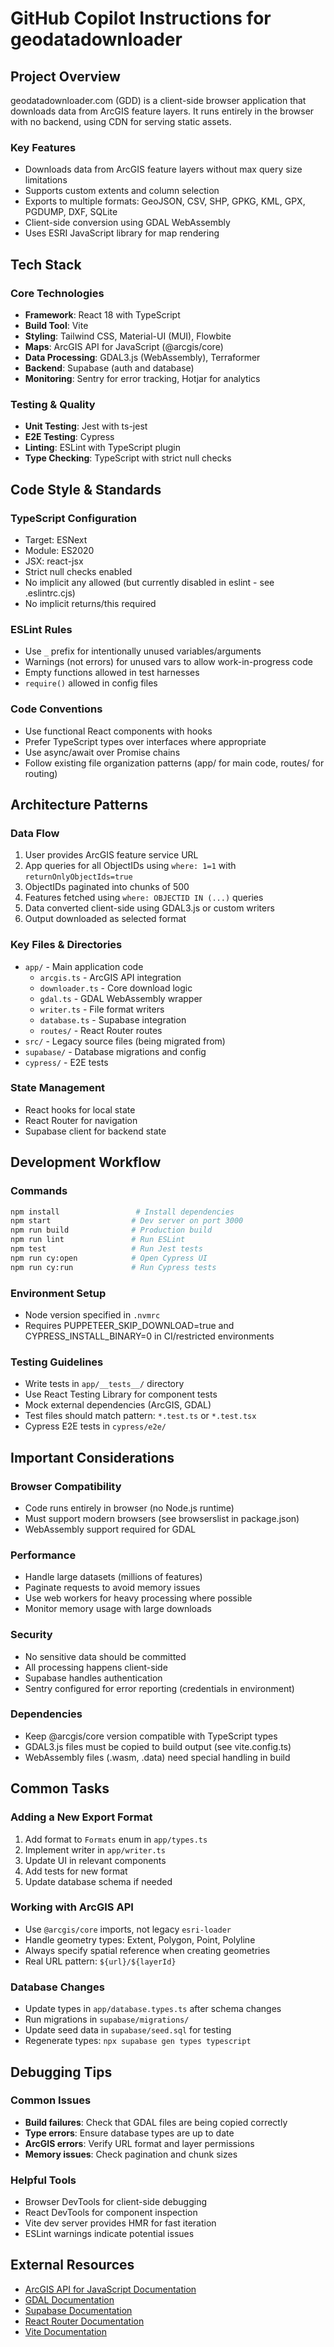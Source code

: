 # GitHub Copilot Instructions for geodatadownloader

## Project Overview

geodatadownloader.com (GDD) is a client-side browser application that downloads data from ArcGIS feature layers. It runs entirely in the browser with no backend, using CDN for serving static assets.

### Key Features
- Downloads data from ArcGIS feature layers without max query size limitations
- Supports custom extents and column selection
- Exports to multiple formats: GeoJSON, CSV, SHP, GPKG, KML, GPX, PGDUMP, DXF, SQLite
- Client-side conversion using GDAL WebAssembly
- Uses ESRI JavaScript library for map rendering

## Tech Stack

### Core Technologies
- **Framework**: React 18 with TypeScript
- **Build Tool**: Vite
- **Styling**: Tailwind CSS, Material-UI (MUI), Flowbite
- **Maps**: ArcGIS API for JavaScript (@arcgis/core)
- **Data Processing**: GDAL3.js (WebAssembly), Terraformer
- **Backend**: Supabase (auth and database)
- **Monitoring**: Sentry for error tracking, Hotjar for analytics

### Testing & Quality
- **Unit Testing**: Jest with ts-jest
- **E2E Testing**: Cypress
- **Linting**: ESLint with TypeScript plugin
- **Type Checking**: TypeScript with strict null checks

## Code Style & Standards

### TypeScript Configuration
- Target: ESNext
- Module: ES2020
- JSX: react-jsx
- Strict null checks enabled
- No implicit any allowed (but currently disabled in eslint - see .eslintrc.cjs)
- No implicit returns/this required

### ESLint Rules
- Use `_` prefix for intentionally unused variables/arguments
- Warnings (not errors) for unused vars to allow work-in-progress code
- Empty functions allowed in test harnesses
- `require()` allowed in config files

### Code Conventions
- Use functional React components with hooks
- Prefer TypeScript types over interfaces where appropriate
- Use async/await over Promise chains
- Follow existing file organization patterns (app/ for main code, routes/ for routing)

## Architecture Patterns

### Data Flow
1. User provides ArcGIS feature service URL
2. App queries for all ObjectIDs using `where: 1=1` with `returnOnlyObjectIds=true`
3. ObjectIDs paginated into chunks of 500
4. Features fetched using `where: OBJECTID IN (...)` queries
5. Data converted client-side using GDAL3.js or custom writers
6. Output downloaded as selected format

### Key Files & Directories
- `app/` - Main application code
  - `arcgis.ts` - ArcGIS API integration
  - `downloader.ts` - Core download logic
  - `gdal.ts` - GDAL WebAssembly wrapper
  - `writer.ts` - File format writers
  - `database.ts` - Supabase integration
  - `routes/` - React Router routes
- `src/` - Legacy source files (being migrated from)
- `supabase/` - Database migrations and config
- `cypress/` - E2E tests

### State Management
- React hooks for local state
- React Router for navigation
- Supabase client for backend state

## Development Workflow

### Commands
```bash
npm install                 # Install dependencies
npm start                  # Dev server on port 3000
npm run build              # Production build
npm run lint               # Run ESLint
npm test                   # Run Jest tests
npm run cy:open            # Open Cypress UI
npm run cy:run             # Run Cypress tests
```

### Environment Setup
- Node version specified in `.nvmrc`
- Requires PUPPETEER_SKIP_DOWNLOAD=true and CYPRESS_INSTALL_BINARY=0 in CI/restricted environments

### Testing Guidelines
- Write tests in `app/__tests__/` directory
- Use React Testing Library for component tests
- Mock external dependencies (ArcGIS, GDAL)
- Test files should match pattern: `*.test.ts` or `*.test.tsx`
- Cypress E2E tests in `cypress/e2e/`

## Important Considerations

### Browser Compatibility
- Code runs entirely in browser (no Node.js runtime)
- Must support modern browsers (see browserslist in package.json)
- WebAssembly support required for GDAL

### Performance
- Handle large datasets (millions of features)
- Paginate requests to avoid memory issues
- Use web workers for heavy processing where possible
- Monitor memory usage with large downloads

### Security
- No sensitive data should be committed
- All processing happens client-side
- Supabase handles authentication
- Sentry configured for error reporting (credentials in environment)

### Dependencies
- Keep @arcgis/core version compatible with TypeScript types
- GDAL3.js files must be copied to build output (see vite.config.ts)
- WebAssembly files (.wasm, .data) need special handling in build

## Common Tasks

### Adding a New Export Format
1. Add format to `Formats` enum in `app/types.ts`
2. Implement writer in `app/writer.ts`
3. Update UI in relevant components
4. Add tests for new format
5. Update database schema if needed

### Working with ArcGIS API
- Use `@arcgis/core` imports, not legacy `esri-loader`
- Handle geometry types: Extent, Polygon, Point, Polyline
- Always specify spatial reference when creating geometries
- Real URL pattern: `${url}/${layerId}`

### Database Changes
- Update types in `app/database.types.ts` after schema changes
- Run migrations in `supabase/migrations/`
- Update seed data in `supabase/seed.sql` for testing
- Regenerate types: `npx supabase gen types typescript`

## Debugging Tips

### Common Issues
- **Build failures**: Check that GDAL files are being copied correctly
- **Type errors**: Ensure database types are up to date
- **ArcGIS errors**: Verify URL format and layer permissions
- **Memory issues**: Check pagination and chunk sizes

### Helpful Tools
- Browser DevTools for client-side debugging
- React DevTools for component inspection
- Vite dev server provides HMR for fast iteration
- ESLint warnings indicate potential issues

## External Resources

- [ArcGIS API for JavaScript Documentation](https://developers.arcgis.com/javascript/)
- [GDAL Documentation](https://gdal.org/)
- [Supabase Documentation](https://supabase.com/docs)
- [React Router Documentation](https://reactrouter.com/)
- [Vite Documentation](https://vitejs.dev/)
